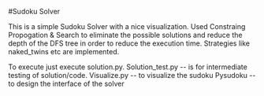 #Sudoku Solver

This is a simple Sudoku Solver with a nice visualization. Used Constraing Propogation & Search to eliminate the possible solutions and reduce the depth of the DFS tree in order to reduce the execution time. Strategies like naked_twins etc are implemented.

To execute just execute solution.py.
Solution_test.py -- is for intermediate testing of solution/code.
Visualize.py -- to visualize the sudoku
Pysudoku -- to design the interface of the solver
